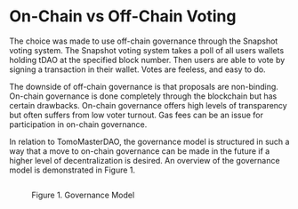 # On-Chain vs Off-Chain Voting

The choice was made to use off-chain governance through the Snapshot voting system. The Snapshot voting system takes a poll of all users wallets holding tDAO at the specified block number. Then users are able to vote by signing a transaction in their wallet. Votes are feeless, and easy to do.

The downside of off-chain governance is that proposals are non-binding. On-chain governance is done completely through the blockchain but has certain drawbacks. On-chain governance offers high levels of transparency but often suffers from low voter turnout. Gas fees can be an issue for participation in on-chain governance.

In relation to TomoMasterDAO, the governance model is structured in such a way that a move to on-chain governance can be made in the future if a higher level of decentralization is desired. An overview of the governance model is demonstrated in Figure 1.

<figure><img src="https://lh4.googleusercontent.com/f42JS0lBnkQhDWYP1MIIS9NM80o6gOtYr-wn6CBx4HQGwLdnSlbw2xP7jaakqAuiEF73GGXhehsX7DsrD-jyw5Go_RqusfCUxOa5dGNcQSiBNP2pLph5G7hOnBRAbdERM05F9WYsU7EBrZaxrl05zg" alt=""><figcaption><p>Figure 1. Governance Model</p></figcaption></figure>
